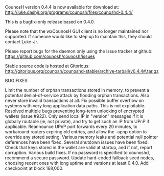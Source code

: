 CounosH version 0.4.4 is now available for download at:
http://luke.dashjr.org/programs/counosh/files/counoshd-0.4.4/

This is a bugfix-only release based on 0.4.0.

Please note that the wxCounosH GUI client is no longer maintained nor supported. If someone would like to step up to maintain this, they should contact Luke-Jr.

Please report bugs for the daemon only using the issue tracker at github:
https://github.com/counosh/counosh/issues

Stable source code is hosted at Gitorious:
http://gitorious.org/counosh/counoshd-stable/archive-tarball/v0.4.4#.tar.gz

BUG FIXES

Limit the number of orphan transactions stored in memory, to prevent a potential denial-of-service attack by flooding orphan transactions. Also never store invalid transactions at all.
Fix possible buffer overflow on systems with very long application data paths. This is not exploitable.
Resolved multiple bugs preventing long-term unlocking of encrypted wallets (issue #922).
Only send local IP in "version" messages if it is globally routable (ie, not private), and try to get such an IP from UPnP if applicable.
Reannounce UPnP port forwards every 20 minutes, to workaround routers expiring old entries, and allow the -upnp option to override any stored setting.
Various memory leaks and potential null pointer deferences have been
fixed.
Several shutdown issues have been fixed.
Check that keys stored in the wallet are valid at startup, and if not,
report corruption.
Various build fixes.
If no password is specified to counoshd, recommend a secure password.
Update hard-coded fallback seed nodes, choosing recent ones with long uptime and versions at least 0.4.0.
Add checkpoint at block 168,000.

